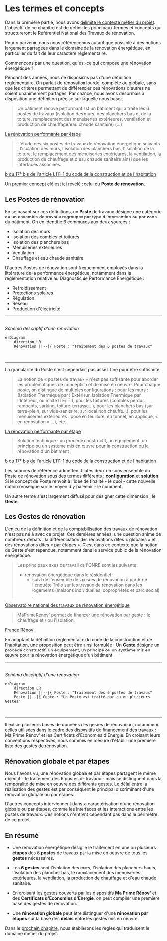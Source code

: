 # Les termes et concepts

Dans la première partie, nous avons [délimité le contexte métier du projet](./contextes.md). L'objectif de ce chapitre est de définir les principaux termes et concepts qui structureront le Référentiel National des Travaux de rénovation.

Pour y parvenir, nous nous référencerons autant que possible à des notions largement partagées dans le domaine de la rénovation énergétique, en particulier du fait de leur caractère réglementaire.

Commençons par une question, qu'est-ce qui compose une rénovation énergétique ?

Pendant des années, nous ne disposions pas d'une définition réglementaire. On parlait de rénovation lourde, complète ou globale, sans que les critères permettant de différencier ces rénovations d'autres ne soient unanimement partagés. Par chance, nous avons désormais à disposition une définition précise sur laquelle nous baser.

> Un bâtiment rénové performant est un bâtiment qui a traité les 6 postes de travaux (isolation des murs, des planchers bas et de la toiture, remplacement des menuiseries extérieures, ventilation et production de chauffage/eau chaude sanitaire) (...)

[La rénovation performante par étape](https://librairie.ademe.fr/batiment/4168-renovation-performante-par-etapes.html)

> L'étude des six postes de travaux de rénovation énergétique suivants : l'isolation des murs, l'isolation des planchers bas, l'isolation de la toiture, le remplacement des menuiseries extérieures, la ventilation, la production de chauffage et d'eau chaude sanitaire ainsi que les interfaces associées.

[b du 17° bis de l'article L111-1 du code de la construction et de l'habitation](https://www.legifrance.gouv.fr/codes/article_lc/LEGIARTI000043976954)

Un premier concept clé est ici révélé : celui du **Poste de rénovation**.

## Les Postes de rénovation

En se basant sur ces définitions, un **Poste** de travaux désigne une catégorie ou un ensemble de travaux regroupés par type d'intervention ou par zone du bâtiment. On en identifie 6 communes aux deux sources :

- Isolation des murs
- Isolation des combles et toitures
- Isolation des planchers bas
- Menuiseries extérieures
- Ventilation
- Chauffage et eau chaude sanitaire

D'autres Postes de rénovation sont frequemment employés dans la littérature de la performance énergétique, notamment dans la réglementation relative au Diagnostic de Performance Energétique :

- Refroidissement
- Protections solaires
- Régulation
- Réseau
- Production d'électricité

---

<br>
<i>Schéma descriptif d'une rénovation</i>

```mermaid
erDiagram
    direction LR
    Rénovation ||--|{ Poste : "Traitement des 6 postes de travaux"
```

<br>

---

La granularité du Poste n'est cependant pas assez fine pour être suffisante.

> La notion de « postes de travaux » n'est pas suffisante pour aborder les problématiques de conception et de mise en oeuvre. Pour chaque poste, on distingue de multiples configurations : pour les murs : (Isolation Thermique par l'Extérieur, Isolation Thermique par l'Intérieur, ou mixte ITE/ITI), pour les toitures (combles perdus, rampants, sarking, toiture-terrasse…), pour les planchers bas (sur terre-plein, sur vide-sanitaire, sur local non chauffé…), pour les menuiseries extérieures : pose en feuillure, en tunnel, en applique, « en rénovation » …), etc.

[La rénovation performante par étape](https://librairie.ademe.fr/batiment/4168-renovation-performante-par-etapes.html)

> Solution technique : un procédé constructif, un équipement, un principe ou un système mis en œuvre pour la construction ou la rénovation d'un bâtiment ;

[b du 17° bis de l'article L111-1 du code de la construction et de l'habitation](https://www.legifrance.gouv.fr/codes/article_lc/LEGIARTI000043976954)

Les sources de référence admettent toutes deux un sous ensemble du Poste de rénovation sous des termes différents : **configuration** et **solution**. Si le concept de Poste renvoit à l'idée de finalité - le quoi - cette nouvelle notion renseigne sur le moyen d'y parvenir - le comment.

Un autre terme s'est largement diffusé pour désigner cette dimension : le **Geste**.

## Les Gestes de rénovation

L'enjeu de la définition et de la comptabilisation des travaux de rénovation n'est pas né à avec ce projet. Ces dernières années, une question anime de nombreux débats : la différenciation des rénovations dites « globales » et des rénovations dites « par étapes ». C'est dans ce contexte que la notion de Geste s'est répandue, notamment dans le service public de la rénovation énergétique.

> Les principaux axes de travail de l'ONRE sont les suivants :
>
> - rénovation énergétique dans le résidentiel :
>   - suivi de l'ensemble des gestes de rénovation à partir de l'enquête Trélo sur les travaux de rénovation dans les logements (maisons individuelles, copropriétés et parc social) ;

[Observatoire national des travaux de rénovation énergétique](https://www.ecologie.gouv.fr/politiques-publiques/observatoire-national-renovation-energetique)

> MaPrimeRénov' permet de financer une rénovation par geste : le chauffage et / ou l'isolation.

[France Rénov'](https://france-renov.gouv.fr/aides/mpr)

En adaptant la définition réglementaire du code de la construction et de l'habitation, une proposition peut être ainsi formulée : Un **Geste** désigne un procédé constructif, un équipement, un principe ou un système mis en œuvre pour la rénovation énergétique d'un bâtiment.

---

<br>
<i>Schéma descriptif d'une rénovation</i>

```mermaid
erDiagram
    direction LR
    Rénovation ||--|{ Poste : "Traitement des 6 postes de travaux"
    Poste ||--|{ Geste : "Un Poste est traité par ou ou plusieurs Gestes"
```

<br>

---

Il existe plusieurs bases de données des gestes de rénovation, notamment celles utilisées dans le cadre des dispositifs de financement des travaux : Ma Prime Rénov' et les Certificats d'Economies d'Energie. En croisant leurs conventions respectives, nous sommes en mesure d'établir une première liste des gestes de rénovation.

## Rénovation globale et par étapes

Nous l'avons vu, une rénovation globale et par étapes partagent le même objectif - le traitement des 6 postes de travaux - mais se distinguent dans la temporalité de mise en oeuvre des différents gestes. Le délai entre la réalisation des gestes est par conséquent le principal discriminant d'une rénovation globale ou par étapes.

D'autres concepts interviennent dans la caractérisation d'une rénovation globale ou par étapes, comme les interfaces et les interactions entre les postes de travaux. Ces notions n'entrent cependant pas dans le périmètre de ce projet.

## En résumé

- Une rénovation énergétique désigne le traitement en une ou plusieurs **étapes** des 6 **postes** de travaux par la mise en oeuvre de tous les **gestes** nécessaires.

- Les **6 gestes** sont l'isolation des murs, l'isolation des planchers hauts, l'isolation des plancher bas, le ramplacement des menuiseries extérieures, la ventilation, la production de chauffage et d'eau chaude sanitaire.

- En croisant les gestes couverts par les dispositifs **Ma Prime Rénov'** et des **Certificats d'Economies d'Energie**, on peut compiler une première base des gestes de rénovation.

- Une **rénovation globale** peut être distinguer d'une **rénovation par étapes** sur la base des **délais** entre les gestes mis en oeuvre.

Dans le [prochain chapitre](./regles.md), nous établierons les règles qui traduisent le domaine métier du projet.
